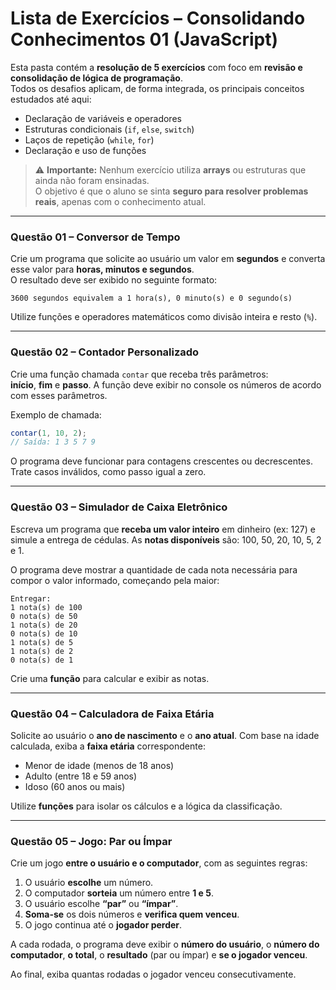 # Lista de Exercícios – Consolidando Conhecimentos 01 (JavaScript)

Esta pasta contém a **resolução de 5 exercícios** com foco em **revisão e consolidação de lógica de programação**.  
Todos os desafios aplicam, de forma integrada, os principais conceitos estudados até aqui:

-   Declaração de variáveis e operadores
-   Estruturas condicionais (`if`, `else`, `switch`)
-   Laços de repetição (`while`, `for`)
-   Declaração e uso de funções

> ⚠️ **Importante:** Nenhum exercício utiliza **arrays** ou estruturas que ainda não foram ensinadas.  
> O objetivo é que o aluno se sinta **seguro para resolver problemas reais**, apenas com o conhecimento atual.

---

### Questão 01 – Conversor de Tempo

Crie um programa que solicite ao usuário um valor em **segundos** e converta esse valor para **horas, minutos e segundos**.  
O resultado deve ser exibido no seguinte formato:

```plaintext
3600 segundos equivalem a 1 hora(s), 0 minuto(s) e 0 segundo(s)
```

Utilize funções e operadores matemáticos como divisão inteira e resto (`%`).

---

### Questão 02 – Contador Personalizado

Crie uma função chamada `contar` que receba três parâmetros:  
**início**, **fim** e **passo**. A função deve exibir no console os números de acordo com esses parâmetros.

Exemplo de chamada:

```javascript
contar(1, 10, 2);
// Saída: 1 3 5 7 9
```

O programa deve funcionar para contagens crescentes ou decrescentes.
Trate casos inválidos, como passo igual a zero.

---

### Questão 03 – Simulador de Caixa Eletrônico

Escreva um programa que **receba um valor inteiro** em dinheiro (ex: 127) e simule a entrega de cédulas.
As **notas disponíveis** são: 100, 50, 20, 10, 5, 2 e 1.

O programa deve mostrar a quantidade de cada nota necessária para compor o valor informado, começando pela maior:

```plaintext
Entregar:
1 nota(s) de 100
0 nota(s) de 50
1 nota(s) de 20
0 nota(s) de 10
1 nota(s) de 5
1 nota(s) de 2
0 nota(s) de 1
```

Crie uma **função** para calcular e exibir as notas.

---

### Questão 04 – Calculadora de Faixa Etária

Solicite ao usuário o **ano de nascimento** e o **ano atual**.
Com base na idade calculada, exiba a **faixa etária** correspondente:

-   Menor de idade (menos de 18 anos)
-   Adulto (entre 18 e 59 anos)
-   Idoso (60 anos ou mais)

Utilize **funções** para isolar os cálculos e a lógica da classificação.

---

### Questão 05 – Jogo: Par ou Ímpar

Crie um jogo **entre o usuário e o computador**, com as seguintes regras:

1. O usuário **escolhe** um número.
2. O computador **sorteia** um número entre **1 e 5**.
3. O usuário escolhe **“par”** ou **“ímpar”**.
4. **Soma-se** os dois números e **verifica quem venceu**.
5. O jogo continua até o **jogador perder**.

A cada rodada, o programa deve exibir o **número do usuário**, o **número do computador**, **o total**, o **resultado** (par ou ímpar) e **se o jogador venceu**.

Ao final, exiba quantas rodadas o jogador venceu consecutivamente.
